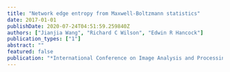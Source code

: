 ```yaml
---
title: "Network edge entropy from Maxwell-Boltzmann statistics"
date: 2017-01-01
publishDate: 2020-07-24T04:51:59.259840Z
authors: ["Jianjia Wang", "Richard C Wilson", "Edwin R Hancock"]
publication_types: ["1"]
abstract: ""
featured: false
publication: "*International Conference on Image Analysis and Processing*"
---
```


